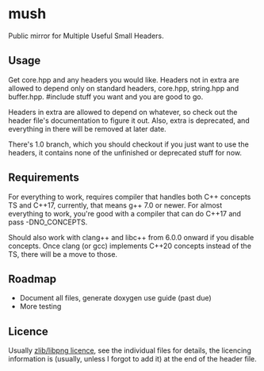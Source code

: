 # mush
Public mirror for Multiple Useful Small Headers.

## Usage
Get core.hpp and any headers you would like.  Headers not in extra are allowed
to depend only on standard headers, core.hpp, string.hpp and buffer.hpp. #include
stuff you want and you are good to go.

Headers in extra are allowed to depend on whatever, so check out the header file's
documentation to figure it out.  Also, extra is deprecated, and everything in
there will be removed at later date.

There's 1.0 branch, which you should checkout if you just want to use the headers,
it contains none of the unfinished or deprecated stuff for now.

## Requirements
For everything to work, requires compiler that handles both C++ concepts TS and
C++17, currently, that means g++ 7.0 or newer.  For almost everything to work,
you're good with a compiler that can do C++17 and pass -DNO_CONCEPTS.

Should also work with clang++ and libc++ from 6.0.0 onward if you disable
concepts.  Once clang (or gcc) implements C++20 concepts instead of the TS,
there will be a move to those.

## Roadmap
* Document all files, generate doxygen use guide (past due)
* More testing

## Licence
Usually [zlib/libpng licence][zlib licence], see the individual files for details,
the licencing information is (usually, unless I forgot to add it) at the end of
the header file.




[zlib licence]: https://opensource.org/licenses/Zlib

